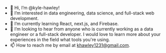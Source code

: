 - 👋 Hi, I’m @kyle-hawley!
- 👀 I’m interested in data engineering, data science, and full-stack web development.
- 🌱 I’m currently learning React, next.js, and Firebase. 
- 💞️ I’m looking to hear from anyone who is currently working as a data engineer or a full-stack developer. I would love to learn more about your experiences in the field what tools you're using.
- 📫 How to reach me by email at khawley1231@gmail.com.

<!---
kyle-hawley/kyle-hawley is a ✨ special ✨ repository because its `README.md` (this file) appears on your GitHub profile.
You can click the Preview link to take a look at your changes.
--->
